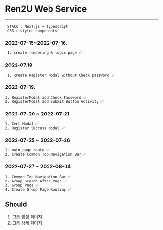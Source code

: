 # Ren2U Web Service

---
```
 STACK : Next.js + Typescript
 CSS : styled-components
```

### 2022-07-15~2022-07-16.
```
 1. create rendering & login page ✅ 
```

### 2022-07.18.
```
 1. create Register Modal without Check password ✅
```

### 2022-07-19.
```
1. RegisterModal add Check Password ✅
2. RegisterModal add Submit Button Activity ✅
```

### 2022-07-20 ~ 2022-07-21
```
1. Cert Modal ✅
2. Register Success Modal ✅
```

### 2022-07-25 ~ 2022-07-26
```
1. main page route ✅
2. Create Common Top Navigation Bar ✅
```

### 2022-07-27 ~ 2022-08-04
```
1. Common Top Navigation Bar ✅
2. Group Search After Page ✅
3. Group Page ✅
4. Create Group Page Routing ✅
```

## Should
1. 그룹 생성 페이지
2. 그룹 상세 페이지

